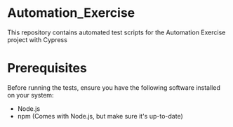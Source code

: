 # Automation_Exercise
This repository contains automated test scripts for the Automation Exercise project with Cypress
# Prerequisites
Before running the tests, ensure you have the following software installed on your system:
- Node.js 
- npm (Comes with Node.js, but make sure it's up-to-date)

